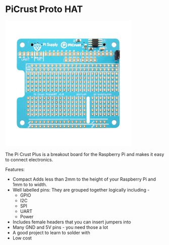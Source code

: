 # PiCrust Proto HAT

<img src="https://github.com/PiSupply/Pi-Crust/blob/master/images/pi-crust-proto_top.png" width="400px">

The Pi Crust Plus is a breakout board for the Raspberry Pi and makes it easy to connect electronics.

Features:

* Compact Adds less than 2mm to the height of your Raspberry Pi and 1mm to to width.
* Well labelled pins: They are grouped together logically including -
  * GPIO
  * I2C
  * SPI
  * UART
  * Power
* Includes female headers that you can insert jumpers into
* Many GND and 5V pins - you need those a lot
* A good project to learn to solder with
* Low cost
